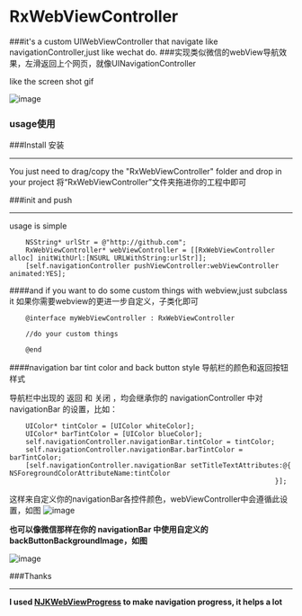 # RxWebViewController

###it's a custom UIWebViewController that navigate like navigationController,just like wechat do.
###实现类似微信的webView导航效果，左滑返回上个网页，就像UINavigationController 


like the screen shot gif

![image](http://img.hb.aicdn.com/c13d6827dfde42ba7ed7ba1a64c58c0a911efd2f126ca3-pys6eT_fw658)

### usage使用

###Install 安装

-------

You just need to drag/copy the "RxWebViewController" folder and drop in your project
将“RxWebViewController”文件夹拖进你的工程中即可

###init and push 

-------

usage is simple
   		
   		NSString* urlStr = @"http://github.com";
		RxWebViewController* webViewController = [[RxWebViewController alloc] initWithUrl:[NSURL URLWithString:urlStr]];
    	[self.navigationController pushViewController:webViewController animated:YES];

####and if you want to do some custom things with webview,just subclass it 如果你需要webview的更进一步自定义，子类化即可


		@interface myWebViewController : RxWebViewController

		//do your custom things

		@end
                                
                                
####navigation bar tint color and back button style 导航栏的颜色和返回按钮样式


导航栏中出现的 返回 和 关闭 ，均会继承你的 navigationController 中对 navigationBar 的设置，比如：

		UIColor* tintColor = [UIColor whiteColor];
    	UIColor* barTintColor = [UIColor blueColor];
		self.navigationController.navigationBar.tintColor = tintColor;
    	self.navigationController.navigationBar.barTintColor = barTintColor;
    	[self.navigationController.navigationBar setTitleTextAttributes:@{                                                          			NSForegroundColorAttributeName:tintColor
                                                                      }];
                                                                      
 这样来自定义你的navigationBar各控件颜色，webViewController中会遵循此设置，如图
 ![image](http://img.hb.aicdn.com/4287d071d7fa4dd8e1276506ed904093a7489352da24-56cRLk_fw658)
 
 
 **也可以像微信那样在你的 navigationBar 中使用自定义的 backButtonBackgroundImage，如图**
 
 ![image](http://img.hb.aicdn.com/ab84843887791178ba8764b9bde04f4b34f338cc10f8e-1umnI5_fw658)
 
 
###Thanks

-------

 **I used [NJKWebViewProgress](https://github.com/ninjinkun/NJKWebViewProgress) to make navigation progress, it helps a lot**